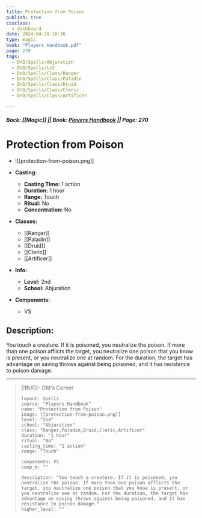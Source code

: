 ```yaml
---
title: Protection from Poison
publish: true
cssclass:
  - dashboard
date: 2024-04-20 18:30
type: magic
book: "Players Handbook.pdf"
page: 270
tags:
  - DnD/Spells/Abjuration
  - DnD/Spells/Lv2
  - DnD/Spells/Class/Ranger
  - DnD/Spells/Class/Paladin
  - DnD/Spells/Class/Druid
  - DnD/Spells/Class/Cleric
  - DnD/Spells/Class/Artificer

---
```


##### Back: [[Magic]] || Book: [Players Handbook](https://drive.google.com/drive/folders/1O5bhpYizcIT5xxAoLOuzCRht_PVS7VSG?usp=sharing) || Page: 270

# Protection from Poison
- ![[protection-from-poison.png]]
- **Casting:**
    - **Casting Time:** 1 action
    - **Duration:** 1 hour
    - **Range:** Touch
    - **Ritual:** No
    - **Concentration:** No
- **Classes:**
    - [[Ranger]]
    - [[Paladin]]
    - [[Druid]]
    - [[Cleric]]
    - [[Artificer]]

- **Info:**
    - **Level:** 2nd
    - **School:** Abjuration
- **Components:**
    - VS


## Description:
You touch a creature. If it is poisoned, you neutralize the poison. If more than one poison afflicts the target, you neutralize one poison that you know is present, or you neutralize one at random. For the duration, the target has advantage on saving throws against being poisoned, and it has resistance to poison damage.



---

> [!BUG]- GM's Corner
>
> ```statblock
> layout: Spells
> source: "Players Handbook"
> name: "Protection from Poison"
> image: [[protection-from-poison.png]]
> level: "2nd"
> school: "Abjuration"
> class: "Ranger,Paladin,Druid,Cleric,Artificer"
> duration: "1 hour"
> ritual: "No"
> casting_time: "1 action"
> range: "Touch"
>
> components: VS
> comp_m: ""
>
> description: "You touch a creature. If it is poisoned, you neutralize the poison. If more than one poison afflicts the target, you neutralize one poison that you know is present, or you neutralize one at random. For the duration, the target has advantage on saving throws against being poisoned, and it has resistance to poison damage."
> higher_level: ""
> ```
